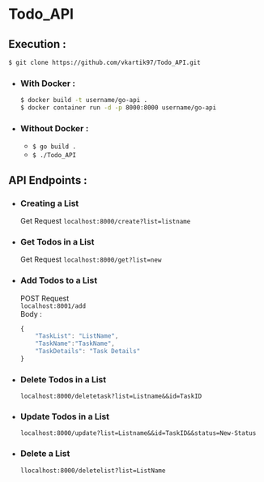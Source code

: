 # Todo_API

## Execution :
  ```sh
  $ git clone https://github.com/vkartik97/Todo_API.git
  ```
  - ### With Docker :
    ```sh
    $ docker build -t username/go-api .
    $ docker container run -d -p 8000:8000 username/go-api
    ```
  - ### Without Docker :
    - `$ go build .`
    - `$ ./Todo_API`
  
## API Endpoints :
  - ### Creating a List<br>
    Get Request
    `localhost:8000/create?list=listname`
  - ### Get Todos in a List<br>
    Get Request
    `localhost:8000/get?list=new`
  - ### Add Todos to a List<br>
    POST Request <br>
    `localhost:8001/add`<br>
    Body :<br>
    ```javascript
    {
	    "TaskList": "ListName",
	    "TaskName":"TaskName",
	    "TaskDetails": "Task Details"
    }
    ```
  - ### Delete Todos in a List<br>
    `localhost:8000/deletetask?list=Listname&&id=TaskID`
  - ### Update Todos in a List<br>
    `localhost:8000/update?list=Listname&&id=TaskID&&status=New-Status`
  - ### Delete a List<br>
    `llocalhost:8000/deletelist?list=ListName`
